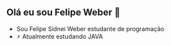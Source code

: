 ## Olá eu sou Felipe Weber 👋

- Sou Felipe Sidnei Weber estudante de programação
- ⚡ Atualmente estudando JAVA
